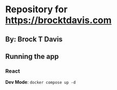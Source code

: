 # Repository for <https://brocktdavis.com>
## By: Brock T Davis

## Running the app

### React

**Dev Mode**: `docker compose up -d`
